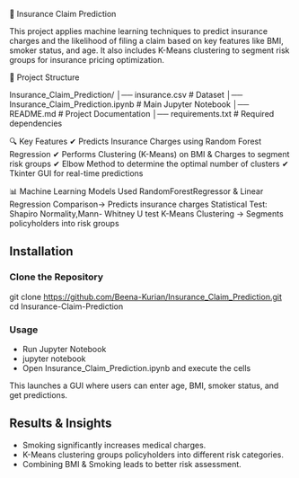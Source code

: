 🚀 Insurance Claim Prediction

This project applies machine learning techniques to predict insurance charges and the likelihood of filing a claim based on key features like BMI, smoker status, and age. It also includes K-Means clustering to segment risk groups for insurance pricing optimization.

📂 Project Structure

Insurance_Claim_Prediction/
│── insurance.csv              # Dataset
│── Insurance_Claim_Prediction.ipynb  # Main Jupyter Notebook
│── README.md                  # Project Documentation
│── requirements.txt           # Required dependencies

🔍 Key Features
✔ Predicts Insurance Charges using Random Forest Regression
✔ Performs Clustering (K-Means) on BMI & Charges to segment risk groups
✔ Elbow Method to determine the optimal number of clusters
✔ Tkinter GUI for real-time predictions

📊 Machine Learning Models Used
RandomForestRegressor & Linear Regression Comparison-> Predicts insurance charges
Statistical Test: Shapiro Normality,Mann- Whitney U test
K-Means Clustering -> Segments policyholders into risk groups

## Installation

### Clone the Repository
git clone https://github.com/Beena-Kurian/Insurance_Claim_Prediction.git
cd Insurance-Claim-Prediction

### Usage
* Run Jupyter Notebook
* jupyter notebook
* Open Insurance_Claim_Prediction.ipynb and execute the cells

This launches a GUI where users can enter age, BMI, smoker status, and get predictions.

## Results & Insights

* Smoking significantly increases medical charges.
* K-Means clustering groups policyholders into different risk categories.
* Combining BMI & Smoking leads to better risk assessment.
